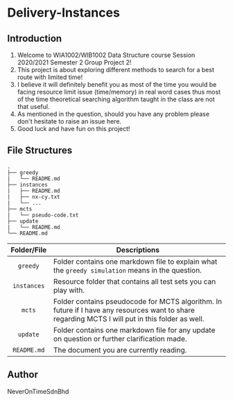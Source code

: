 # Delivery-Instances

## Introduction
1. Welcome to WIA1002/WIB1002 Data Structure course Session 2020/2021 Semester 2 Group Project 2!  
2. This project is about exploring different methods to search for a best route with limited time!  
3. I believe it will definitely benefit you as most of the time you would be facing resource limit issue (time/memory) in real word cases thus most of the time theoretical searching algorithm taught in the class are not that useful.  
4. As mentioned in the question, should you have any problem please don't hesitate to raise an issue here.  
5. Good luck and have fun on this project!  


## File Structures
```
.  
├── greedy  
|   └── README.md  
├── instances    
|   ├── README.md
|   ├── nx-cy.txt  
|   └── ...  
├── mcts  
|   └── pseudo-code.txt  
├── update    
|   └── README.md
└── README.md  
```
| Folder/File | Descriptions                                                                                                                                    |
|:-----------:|-------------------------------------------------------------------------------------------------------------------------------------------------|
|`greedy`     |Folder contains one markdown file to explain what the `greedy simulation` means in the question.                                                 |
|`instances`  |Resource folder that contains all test sets you can play with.                                                                                   |
|`mcts`       |Folder contains pseudocode for MCTS algorithm. In future if I have any resources want to share regarding MCTS I will put in this folder as well. |
|`update`     |Folder contains one markdown file for any update on question or further clarification made.                                                      |
|`README.md`  |The document you are currently reading.                                                                                                          |


## Author
NeverOnTimeSdnBhd
